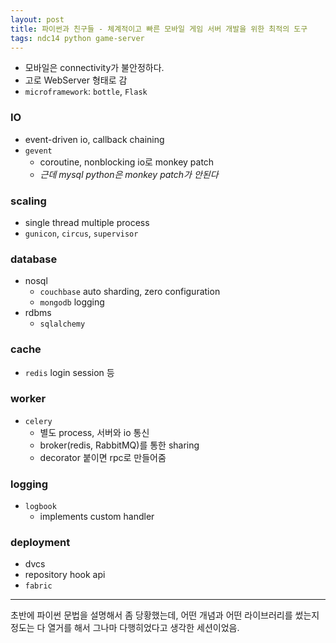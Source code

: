 ```yaml
---
layout: post
title: 파이썬과 친구들 - 체계적이고 빠른 모바일 게임 서버 개발을 위한 최적의 도구
tags: ndc14 python game-server
---
```


* 모바일은 connectivity가 불안정하다.
* 고로 WebServer 형태로 감
* `microframework`: `bottle`, `Flask`

### IO ###

* event-driven io, callback chaining
* `gevent`
	* coroutine, nonblocking io로 monkey patch
	* *근데 mysql python은 monkey patch가 안된다*

### scaling ###

* single thread multiple process
* `gunicon`, `circus`, `supervisor`

### database ###

* nosql
	* `couchbase` auto sharding, zero configuration
	* `mongodb` logging
* rdbms
	* `sqlalchemy`

### cache ###

* `redis` login session 등

### worker ###

* `celery`
	* 별도 process, 서버와 io 통신
	* broker(redis, RabbitMQ)를 통한 sharing
	* decorator 붙이면 rpc로 만들어줌


### logging ###

* `logbook`
	* implements custom handler

### deployment ###

* dvcs
* repository hook api
* `fabric`

----------

초반에 파이썬 문법을 설명해서 좀 당황했는데, 어떤 개념과 어떤 라이브러리를 썼는지 정도는 다 열거를 해서 그나마 다행히었다고 생각한 세션이었음.